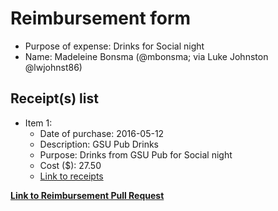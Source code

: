 
# Reimbursement form

- Purpose of expense: Drinks for Social night
- Name: Madeleine Bonsma (@mbonsma; via Luke Johnston @lwjohnst86)

## Receipt(s) list

- Item 1:
    - Date of purchase: 2016-05-12
    - Description: GSU Pub Drinks
    - Purpose: Drinks from GSU Pub for Social night
    - Cost ($): 27.50
    - [Link to receipts](https://github.com/UofTCoders/council/blob/master/treasurer/receipts/2016-05-12-drinks-GSUPub.pdf)

**[Link to Reimbursement Pull Request](https://github.com/UofTCoders/council/pull/20)**
